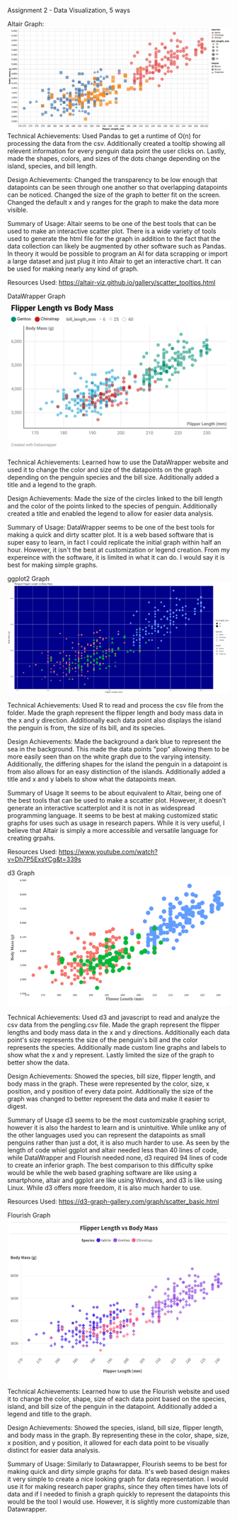 Assignment 2 - Data Visualization, 5 ways</n></n>

Altair Graph:</n>
![Altair Graph](altair/altairGraph.png)</n>
Technical Achievements:</n>
Used Pandas to get a runtime of O(n) for processing the data from the csv. Additionally created a tooltip showing all relevent information for every penguin data point the user clicks on.
Lastly, made the shapes, colors, and sizes of the dots change depending on the island, species, and bill length.</n>

Design Achievements:</n>
Changed the transparency to be low enough that datapoints can be seen through one another so that overlapping datapoints can be noticed. Changed the size of the graph to better fit on the screen. Changed the default x and y ranges for the graph to make the data more visible.</n>

Summary of Usage:</n>
Altair seems to be one of the best tools that can be used to make an interactive scatter plot. There is a wide variety of tools used to generate the html file for the graph in addition to the fact that the data collection can likely be augmented by other software such as Pandas. In theory it would be possible to program an AI for data scrapping or import a large dataset and just plug it into Altair to get an interactive chart. It can be used for making nearly any kind of graph.


Resources Used:</n>
https://altair-viz.github.io/gallery/scatter_tooltips.html</n>

DataWrapper Graph</n>
![DataWrapper Graph](DataWrapper/DataWrapper%20Graph.png)</n>

Technical Achievements:</n>
Learned how to use the DataWrapper website and used it to change the color and size of the datapoints on the graph depending on the penguin species and the bill size. Additionally added a title and a legend to the graph.</n>

Design Achievements:</n>
Made the size of the circles linked to the bill length and the color of the points linked to the species of penguin. Additionally created a title and enabled the legend to allow for easier data analysis.

Summary of Usage:</n>
DataWrapper seems to be one of the best tools for making a quick and dirty scatter plot. It is a web based software that is super easy to learn, in fact I could replicate the initial graph within half an hour. However, it isn't the best at customization or legend creation. From my expereince with the software, it is limited in what it can do. I would say it is best for making simple graphs.

ggplot2 Graph</n>
![ggplot2 Graph](r-ggplot/ggplot2Graph.png)</n>

Technical Achievements:</n>
Used R to read and process the csv file from the folder. Made the graph represent the flipper length and body mass data in the x and y direction. Additionally each data point also displays the island the penguin is from, the size of its bill, and its species.</n>

Design Achievements:</n>
Made the background a dark blue to represent the sea in the background. This made the data points "pop" allowing them to be more easily seen than on the white graph due to the varying intensity. Additionally, the differing shapes for the island the penguin in a datapoint is from also allows for an easy distinction of the islands. Additionally added a title and x and y labels to show what the datapoints mean.</n>

Summary of Usage</n>
It seems to be about equivalent to Altair, being one of the best tools that can be used to make a sccatter plot. However, it doesn't generate an interactive scatterplot and it is not in as widespread programming language. It seems to be best at making customized static graphs for uses such as usage in research papers. While it is very useful, I believe that Altair is simply a more accessible and versatile language for creating grpahs.</n>

Resources Used:</n>
https://www.youtube.com/watch?v=Dh7P5ExsYCg&t=339s </n>

d3 Graph</n>
![d3 Graph](d3/d3Graph.png)</n>

Technical Achievements:</n>
Used d3 and javascript to read and analyze the csv data from the pengling.csv file. Made the graph represent the flipper lengths and body mass data in the x and y directions. Additionally each data point's size represents the size of the penguin's bill and the color represents the species. Additionally made custom line graphs and labels to show what the x and y represent. Lastly limited the size of the graph to better show the data. </n>

Design Achievements:</n>
Showed the species, bill size, flipper length, and body mass in the graph. These were represented by the color, size, x position, and y position of every data point. Additionally the size of the graph was changed to better represent the data and make it easier to digest.</n>

Summary of Usage</n>
d3 seems to be the most customizable graphing script, however it is also the hardest to learn and is unintuitive. While unlike any of the other languages used you can represent the datapoints as small penguins rather than just a dot, it is also much harder to use. As seen by the length of code whiel ggplot and altair needed less than 40 lines of code, while DataWrapper and Flourish needed none, d3 required 94 lines of code to create an inferior graph. The best comparison to this difficulty spike would be while the web based graphing software are like using a smartphone, altair and ggplot are like using Windows, and d3 is like using Linux. While d3 offers more freedom, it is also much harder to use.

Resources Used:</n>
https://d3-graph-gallery.com/graph/scatter_basic.html </n>

Flourish Graph</n>
![Flourish Graph](Flourish/FlourishGraph.png)</n>

Technical Achievements:</n>
Learned how to use the Flourish website and used it to change the color, shape, size of each data point based on the species, island, and bill size of the penguin in the datapoint. Additionally added a legend and title to the graph.</n>

Design Achievements:</n>
Showed the species, island, bill size, flipper length, and body mass in the graph. By representing these in the color, shape, size, x position, and y position, it allowed for each data point to be visually distinct for easier data analysis.</n>

Summary of Usage:</n>
Similarly to Datawrapper, Flourish seems to be best for making quick and dirty simple graphs for data. It's web based design makes it very simple to create a nice looking graph for data representation. I would use it for making research paper graphs, since they often times have lots of data and if I needed to finish a graph quickly to represent the datapoints this would be the tool I would use. However, it is slightly more customizable than Datawrapper.



